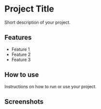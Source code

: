 # Project Title

Short description of your project.

## Features

- Feature 1
- Feature 2
- Feature 3

## How to use

Instructions on how to run or use your project.

## Screenshots


